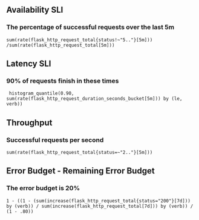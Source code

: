 ## Availability SLI
### The percentage of successful requests over the last 5m
```sum(rate(flask_http_request_total{status!~"5.."}[5m])) /sum(rate(flask_http_request_total[5m]))```

## Latency SLI
### 90% of requests finish in these times
``` histogram_quantile(0.90, sum(rate(flask_http_request_duration_seconds_bucket[5m])) by (le, verb))```

## Throughput
### Successful requests per second
```sum(rate(flask_http_request_total{status=~"2.."}[5m]))```

## Error Budget - Remaining Error Budget
### The error budget is 20%
```1 - ((1 - (sum(increase(flask_http_request_total{status="200"}[7d])) by (verb)) / sum(increase(flask_http_request_total[7d])) by (verb)) / (1 - .80))```
